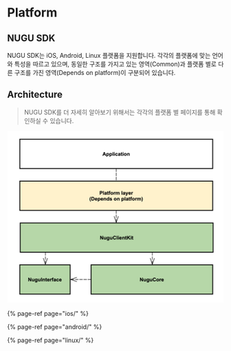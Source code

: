 # Platform

## NUGU SDK

NUGU SDK는 iOS, Android, Linux 플랫폼을 지원합니다. 각각의 플랫폼에 맞는 언어와 특성을 따르고 있으며, 동일한 구조를 가지고 있는 영역\(Common\)과 플랫폼 별로 다른 구조를 가진 영역\(Depends on platform\)이 구분되어 있습니다.

## Architecture

> NUGU SDK를 더 자세히 알아보기 위해서는 각각의 플랫폼 별 페이지를 통해 확인하실 수 있습니다.

![](../../.gitbook/assets/open-sdk-architecture.png)

{% page-ref page="ios/" %}

{% page-ref page="android/" %}

{% page-ref page="linux/" %}

